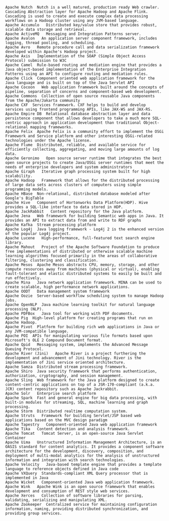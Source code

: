     Apache Nutch  Nutch is a well matured, production ready Web crawler.
    Cascading Abstraction layer for Apache Hadoop and Apache Flink. Cascading is used to create and execute complex data processing workflows on a Hadoop cluster using any JVM-based language.
    Apache Accumulo   Distributed key/value store that provides robust, scalable data storage and retrieval.
    Apache ActiveMQ   Messaging and Integration Patterns server.
    Apache Avalon   An application server component framework, includes logging, thread pooling, and scheduling.
    Apache Avro   Remote procedure call and data serialization framework developed within Apache's Hadoop project.
    Apache Axis   Implementation of the SOAP (Simple Object Access Protocol) submission to W3C
    Apache Camel  Rule-based routing and mediation engine that provides a Java object-based implementation of the Enterprise Integration Patterns using an API to configure routing and mediation rules.
    Apache Click  Component oriented web application framework for the Java language and is built on top of the Java Servlet API
    Apache Cocoon   Web application framework built around the concepts of pipeline, separation of concerns and component-based web development.
    Apache Commons  Collection of open source reusable Java components from the Apache/Jakarta community
    Apache CXF  Services framework. CXF helps to build and develop services using frontend programming APIs, like JAX-WS and JAX-RS.
    Apache Empire DB  Relational database abstraction layer and data persistence component that allows developers to take a much more SQL-centric approach in application development than traditional Object-relational mapping frameworks.
    Apache Felix  Apache Felix is a community effort to implement the OSGi Framework and Service platform and other interesting OSGi-related technologies under the Apache license.
    Apache Flume  Distributed, reliable, and available service for efficiently collecting, aggregating, and moving large amounts of log data.
    Apache Geronimo   Open source server runtime that integrates the best open source projects to create Java/OSGi server runtimes that meet the needs of enterprise developers and system administrators
    Apache Giraph   Iterative graph processing system built for high scalability.
    Apache Hadoop   Framework that allows for the distributed processing of large data sets across clusters of computers using simple programming models.
    Apache HBase  Non-relational, distributed database modeled after Google's BigTable
    Apache Hive   Component of Hortonworks Data Platform(HDP). Hive provides a SQL-like interface to data stored in HDP.
    Apache JackRabbit   Content repository for the Java platform.
    Apache Jena   Web framework for building Semantic web apps in Java. It provides an API to extract data from and write to RDF graphs
    Apache Kafka  Stream processing platform
    Apache Log4j  Java logging framework - Log4j 2 is the enhanced version of the popular Log4j project.
    Apache Lucene   High-performance, full-featured text search engine library.
    Apache Mahout   Project of the Apache Software Foundation to produce free implementations of distributed or otherwise scalable machine learning algorithms focused primarily in the areas of collaborative filtering, clustering and classification.
    Apache Mesos  Apache Mesos abstracts CPU, memory, storage, and other compute resources away from machines (physical or virtual), enabling fault-tolerant and elastic distributed systems to easily be built and run effectively.
    Apache Mina   Java network application framework. MINA can be used to create scalable, high performance network applications.
    Apache OODT   Data management system framework
    Apache Oozie  Server-based workflow scheduling system to manage Hadoop jobs.
    Apache OpenNLP  Java machine learning toolkit for natural language processing (NLP).
    Apache PDFBox   Java tool for working with PDF documents.
    Apache Pig  High-level platform for creating programs that run on Apache Hadoop.
    Apache Pivot  Platform for building rich web applications in Java or any JVM-compatible language.
    Apache POI  APIs for manipulating various file formats based upon Microsoft's OLE 2 Compound Document format.
    Apache Qpid   Messaging system, implements the Advanced Message Queuing Protocol.
    Apache River (Jini)   Apache River is a project furthering the development and advancement of Jini technology. River is the implementation of Jini service oriented architecture.
    Apache Samza  Distributed stream processing framework.
    Apache Shiro  Java security framework that performs authentication, authorization, cryptography, and session management.
    Apache Sling  Web framework for the Java platform designed to create content-centric applications on top of a JSR-170-compliant (a.k.a. JCR) content repository such as Apache Jackrabbit.
    Apache Solr   Enterprise search platform
    Apache Spark  Fast and general engine for big data processing, with built-in modules for streaming, SQL, machine learning and graph processing.
    Apache Storm  Distributed realtime computation system.
    Apache Struts   Framework for building Servlet/JSP based web applications based on the MVC design paradigm
    Apache Tapestry   Component-oriented Java web application framework
    Apache Tika   Content detection and analysis framework.
    Apache Tomcat   Tomcat Server, is an open-source Java Servlet Container
    Apache Uima   Unstructured Information Management Architecture, is an OASIS standard for content analytics. It provides a component software architecture for the development, discovery, composition, and deployment of multi-modal analytics for the analysis of unstructured information and integration with search technologies.
    Apache Velocity   Java-based template engine that provides a template language to reference objects defined in Java code
    Apache VXQuery  Standards-compliant XML Query processor that is implemented in Java
    Apache Wicket   Component-oriented Java web application framework.
    Apache Wink   Apache Wink is an open source framework that enables development and consumption of REST style web services.
    Apache Xerces   Collection of software libraries for parsing, validating, serializing and manipulating XML.
    Apache Zookeeper  Centralized service for maintaining configuration information, naming, providing distributed synchronization, and providing group services. 
